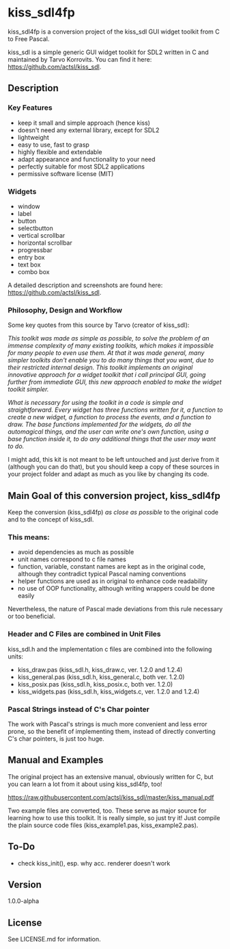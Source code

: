 # kiss_sdl4fp

kiss_sdl4fp is a conversion project of the kiss_sdl GUI widget toolkit from C to Free Pascal.

kiss_sdl is a simple generic GUI widget toolkit for SDL2 written in C and
maintained by Tarvo Korrovits. You can find it here: https://github.com/actsl/kiss_sdl.

## Description

### Key Features

* keep it small and simple approach (hence kiss)
* doesn't need any external library, except for SDL2
* lightweight
* easy to use, fast to grasp
* highly flexible and extendable
* adapt appearance and functionality to your need
* perfectly suitable for most SDL2 applications
* permissive software license (MIT)

### Widgets

* window
* label
* button
* selectbutton
* vertical scrollbar
* horizontal scrollbar
* progressbar
* entry box
* text box
* combo box

A detailed description and screenshots are found here: https://github.com/actsl/kiss_sdl.

### Philosophy, Design and Workflow

Some key quotes from this source by Tarvo (creator of kiss_sdl):

*This toolkit was made as simple as possible, to solve the problem of an immense
complexity of many existing toolkits, which makes it impossible for many people
to even use them. At that it was made general, many simpler toolkits don't enable
you to do many things that you want, due to their restricted internal design.
This toolkit implements an original innovative approach for a widget toolkit that
i call principal GUI, going further from immediate GUI, this new approach enabled
to make the widget toolkit simpler.*

*What is necessary for using the toolkit in a code is simple and straightforward.
Every widget has three functions written for it, a function to create a new widget,
a function to process the events, and a function to draw. The base functions
implemented for the widgets, do all the automagical things, and the user can write
one's own function, using a base function inside it, to do any additional things
that the user may want to do.*

I might add, this kit is not meant to be left untouched and just derive from it
(although you can do that), but you should keep a copy of these sources in your
project folder and adapt as much as you like by changing its code.

## Main Goal of this conversion project, kiss_sdl4fp

Keep the conversion (kiss_sdl4fp) *as close as possible* to the original code and to the
concept of kiss_sdl.

### This means:
* avoid dependencies as much as possible
* unit names correspond to c file names
* function, variable, constant names are kept as in the original code, although
they contradict typical Pascal naming conventions
* helper functions are used as in original to enhance code readability
* no use of OOP functionality, although writing wrappers could be done easily

Nevertheless, the nature of Pascal made deviations from this rule necessary or
too beneficial.

### Header and C Files are combined in Unit Files

kiss_sdl.h and the implementation c files are combined into the following units:

* kiss_draw.pas (kiss_sdl.h, kiss_draw.c, ver. 1.2.0 and 1.2.4)
* kiss_general.pas (kiss_sdl.h, kiss_general.c, both ver. 1.2.0)
* kiss_posix.pas (kiss_sdl.h, kiss_posix.c, both ver. 1.2.0)
* kiss_widgets.pas (kiss_sdl.h, kiss_widgets.c, ver. 1.2.0 and 1.2.4)

### Pascal Strings instead of C's Char pointer

The work with Pascal's strings is much more convenient and less error prone, so
the benefit of implementing them, instead of directly converting C's char
pointers, is just too huge.

## Manual and Examples

The original project has an extensive manual, obviously written for C, but you
can learn a lot from it about using kiss_sdl4fp, too!

https://raw.githubusercontent.com/actsl/kiss_sdl/master/kiss_manual.pdf

Two example files are converted, too. These serve as major source for learning
how to use this toolkit. It is really simple, so just try it! Just compile the
plain source code files (kiss_example1.pas, kiss_example2.pas).

## To-Do

* check kiss_init(), esp. why acc. renderer doesn't work

## Version

1.0.0-alpha

## License

See LICENSE.md for information.

